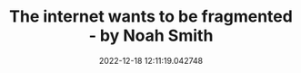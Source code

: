 ---
date: 2022-12-18 12:11:19.042748
link:
  source: web
  source_url: https://roytang.net
  text: The internet wants to be fragmented - by Noah Smith
  url: https://noahpinion.substack.com/p/the-internet-wants-to-be-fragmented
source: web
syndicated:
- type: mastodon
  url: https://indieweb.social/users/roytang/statuses/109534608100837096
- type: twitter
  url: https://twitter.com/roytang/status/1604449232278020097/
tags:
- tech-life
title: The internet wants to be fragmented - by Noah Smith
---